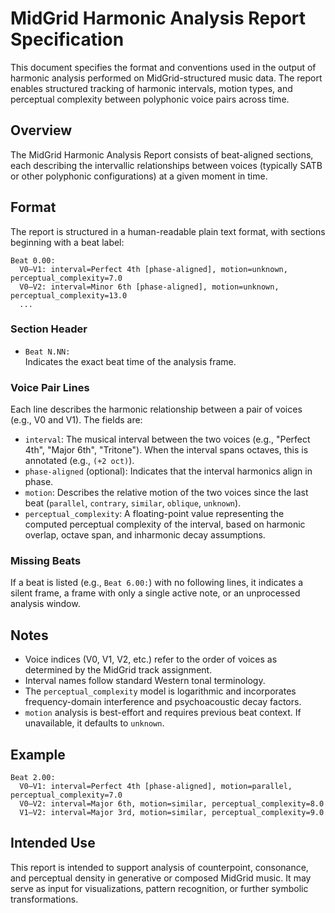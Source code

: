 

# MidGrid Harmonic Analysis Report Specification

This document specifies the format and conventions used in the output of harmonic analysis performed on MidGrid-structured music data. The report enables structured tracking of harmonic intervals, motion types, and perceptual complexity between polyphonic voice pairs across time.

## Overview

The MidGrid Harmonic Analysis Report consists of beat-aligned sections, each describing the intervallic relationships between voices (typically SATB or other polyphonic configurations) at a given moment in time.

## Format

The report is structured in a human-readable plain text format, with sections beginning with a beat label:

```
Beat 0.00:
  V0–V1: interval=Perfect 4th [phase-aligned], motion=unknown, perceptual_complexity=7.0
  V0–V2: interval=Minor 6th [phase-aligned], motion=unknown, perceptual_complexity=13.0
  ...
```

### Section Header

- `Beat N.NN:`  
  Indicates the exact beat time of the analysis frame.

### Voice Pair Lines

Each line describes the harmonic relationship between a pair of voices (e.g., V0 and V1). The fields are:

- `interval`: The musical interval between the two voices (e.g., "Perfect 4th", "Major 6th", "Tritone"). When the interval spans octaves, this is annotated (e.g., `(+2 oct)`).
- `phase-aligned` (optional): Indicates that the interval harmonics align in phase.
- `motion`: Describes the relative motion of the two voices since the last beat (`parallel`, `contrary`, `similar`, `oblique`, `unknown`).
- `perceptual_complexity`: A floating-point value representing the computed perceptual complexity of the interval, based on harmonic overlap, octave span, and inharmonic decay assumptions.

### Missing Beats

If a beat is listed (e.g., `Beat 6.00:`) with no following lines, it indicates a silent frame, a frame with only a single active note, or an unprocessed analysis window.

## Notes

- Voice indices (V0, V1, V2, etc.) refer to the order of voices as determined by the MidGrid track assignment.
- Interval names follow standard Western tonal terminology.
- The `perceptual_complexity` model is logarithmic and incorporates frequency-domain interference and psychoacoustic decay factors.
- `motion` analysis is best-effort and requires previous beat context. If unavailable, it defaults to `unknown`.

## Example

```
Beat 2.00:
  V0–V1: interval=Perfect 4th [phase-aligned], motion=parallel, perceptual_complexity=7.0
  V0–V2: interval=Major 6th, motion=similar, perceptual_complexity=8.0
  V1–V2: interval=Major 3rd, motion=similar, perceptual_complexity=9.0
```

## Intended Use

This report is intended to support analysis of counterpoint, consonance, and perceptual density in generative or composed MidGrid music. It may serve as input for visualizations, pattern recognition, or further symbolic transformations.